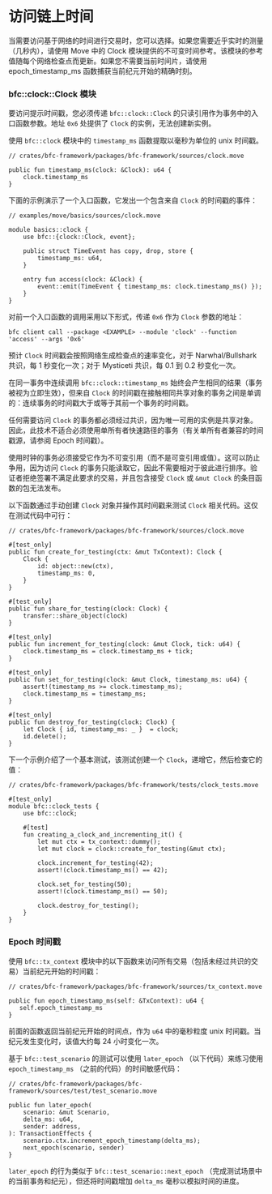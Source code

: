 # 访问链上时间

当需要访问基于网络的时间进行交易时，您可以选择。如果您需要近乎实时的测量（几秒内），请使用 Move 中的 Clock 模块提供的不可变时间参考。该模块的参考值随每个网络检查点而更新。如果您不需要当前时间片，请使用 epoch_timestamp_ms 函数捕获当前纪元开始的精确时刻。

### bfc::clock::Clock 模块

要访问提示时间戳，您必须传递 `bfc::clock::Clock` 的只读引用作为事务中的入口函数参数。地址 `0x6` 处提供了 `Clock` 的实例，无法创建新实例。

使用 `bfc::clock` 模块中的 `timestamp_ms` 函数提取以毫秒为单位的 unix 时间戳。

```
// crates/bfc-framework/packages/bfc-framework/sources/clock.move

public fun timestamp_ms(clock: &Clock): u64 {
    clock.timestamp_ms
}
```

下面的示例演示了一个入口函数，它发出一个包含来自 `Clock` 的时间戳的事件：

```
// examples/move/basics/sources/clock.move

module basics::clock {
    use bfc::{clock::Clock, event};

    public struct TimeEvent has copy, drop, store {
        timestamp_ms: u64,
    }

    entry fun access(clock: &Clock) {
        event::emit(TimeEvent { timestamp_ms: clock.timestamp_ms() });
    }
}
```

对前一个入口函数的调用采用以下形式，传递 `0x6` 作为 `Clock` 参数的地址：

```
bfc client call --package <EXAMPLE> --module 'clock' --function 'access' --args '0x6'
```

预计 `Clock` 时间戳会按照网络生成检查点的速率变化，对于 Narwhal/Bullshark 共识，每 1 秒变化一次；对于 Mysticeti 共识，每 0.1 到 0.2 秒变化一次。

在同一事务中连续调用 `bfc::clock::timestamp_ms` 始终会产生相同的结果（事务被视为立即生效），但来自 `Clock` 的时间戳在接触相同共享对象的事务之间是单调的：连续事务的时间戳大于或等于其前一个事务的时间戳。

任何需要访问 `Clock` 的事务都必须经过共识，因为唯一可用的实例是共享对象。因此，此技术不适合必须使用单所有者快速路径的事务（有关单所有者兼容的时间戳源，请参阅 Epoch 时间戳）。

使用时钟的事务必须接受它作为不可变引用（而不是可变引用或值）。这可以防止争用，因为访问 `Clock` 的事务只能读取它，因此不需要相对于彼此进行排序。验证者拒绝签署不满足此要求的交易，并且包含接受 `Clock` 或 `&mut Clock` 的条目函数的包无法发布。

以下函数通过手动创建 `Clock` 对象并操作其时间戳来测试 `Clock` 相关代码。这仅在测试代码中可行：

```
// crates/bfc-framework/packages/bfc-framework/sources/clock.move

#[test_only]
public fun create_for_testing(ctx: &mut TxContext): Clock {
    Clock {
        id: object::new(ctx),
        timestamp_ms: 0,
    }
}

#[test_only]
public fun share_for_testing(clock: Clock) {
    transfer::share_object(clock)
}

#[test_only]
public fun increment_for_testing(clock: &mut Clock, tick: u64) {
    clock.timestamp_ms = clock.timestamp_ms + tick;
}

#[test_only]
public fun set_for_testing(clock: &mut Clock, timestamp_ms: u64) {
    assert!(timestamp_ms >= clock.timestamp_ms);
    clock.timestamp_ms = timestamp_ms;
}

#[test_only]
public fun destroy_for_testing(clock: Clock) {
    let Clock { id, timestamp_ms: _ }  = clock;
    id.delete();
}
```

下一个示例介绍了一个基本测试，该测试创建一个 `Clock`，递增它，然后检查它的值：

```
// crates/bfc-framework/packages/bfc-framework/tests/clock_tests.move

#[test_only]
module bfc::clock_tests {
    use bfc::clock;

    #[test]
    fun creating_a_clock_and_incrementing_it() {
        let mut ctx = tx_context::dummy();
        let mut clock = clock::create_for_testing(&mut ctx);

        clock.increment_for_testing(42);
        assert!(clock.timestamp_ms() == 42);

        clock.set_for_testing(50);
        assert!(clock.timestamp_ms() == 50);

        clock.destroy_for_testing();
    }
}
```

### Epoch 时间戳

使用 `bfc::tx_context` 模块中的以下函数来访问所有交易（包括未经过共识的交易）当前纪元开始的时间戳：

```
// crates/bfc-framework/packages/bfc-framework/sources/tx_context.move

public fun epoch_timestamp_ms(self: &TxContext): u64 {
   self.epoch_timestamp_ms
}
```

前面的函数返回当前纪元开始的时间点，作为 `u64` 中的毫秒粒度 unix 时间戳。当纪元发生变化时，该值大约每 24 小时变化一次。

基于 `bfc::test_scenario` 的测试可以使用 `later_epoch` （以下代码）来练习使用 `epoch_timestamp_ms` （之前的代码）的时间敏感代码：

```
// crates/bfc-framework/packages/bfc-framework/sources/test/test_scenario.move

public fun later_epoch(
    scenario: &mut Scenario,
    delta_ms: u64,
    sender: address,
): TransactionEffects {
    scenario.ctx.increment_epoch_timestamp(delta_ms);
    next_epoch(scenario, sender)
}
```

`later_epoch` 的行为类似于 `bfc::test_scenario::next_epoch` （完成测试场景中的当前事务和纪元），但还将时间戳增加 `delta_ms` 毫秒以模拟时间的进度。
